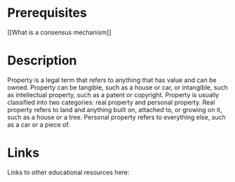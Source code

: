 # Prerequisites
[[What is a consensus mechanism]]

# Description
Property is a legal term that refers to anything that has value and can be owned. Property can be tangible, such as a house or car, or intangible, such as intellectual property, such as a patent or copyright. Property is usually classified into two categories: real property and personal property. Real property refers to land and anything built on, attached to, or growing on it, such as a house or a tree. Personal property refers to everything else, such as a car or a piece of.

# Links
Links to other educational resources here: